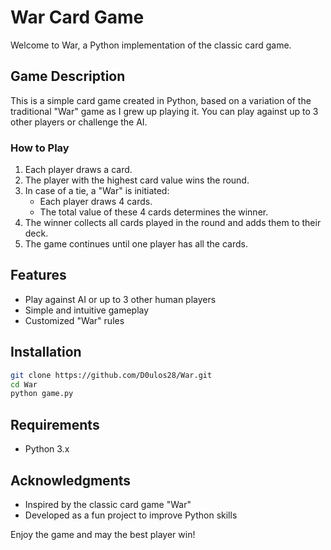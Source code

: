# War Card Game

Welcome to War, a Python implementation of the classic card game.

## Game Description

This is a simple card game created in Python, based on a variation of the traditional "War" game as I grew up playing it. You can play against up to 3 other players or challenge the AI.

### How to Play

1. Each player draws a card.
2. The player with the highest card value wins the round.
3. In case of a tie, a "War" is initiated:
   - Each player draws 4 cards.
   - The total value of these 4 cards determines the winner.
4. The winner collects all cards played in the round and adds them to their deck.
5. The game continues until one player has all the cards.

## Features

- Play against AI or up to 3 other human players
- Simple and intuitive gameplay
- Customized "War" rules

## Installation

```bash
git clone https://github.com/D0ulos28/War.git
cd War
python game.py
```

## Requirements

- Python 3.x

## Acknowledgments

- Inspired by the classic card game "War"
- Developed as a fun project to improve Python skills

Enjoy the game and may the best player win!

